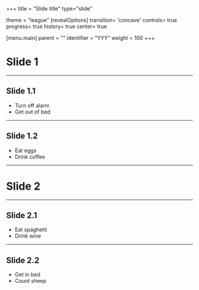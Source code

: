 +++
title = "Slide title"
type="slide"

theme = "league"
[revealOptions]
transition= 'concave'
controls= true
progress= true
history= true
center= true

[menu.main]
parent = ""
identifier = "YYY"
weight = 100
+++

# Slide 1

___

## Slide 1.1

- Turn off alarm
- Get out of bed

___

## Slide 1.2

- Eat eggs
- Drink coffee

---

# Slide 2

___

## Slide 2.1

- Eat spaghetti
- Drink wine

___

## Slide 2.2

- Get in bed
- Count sheep